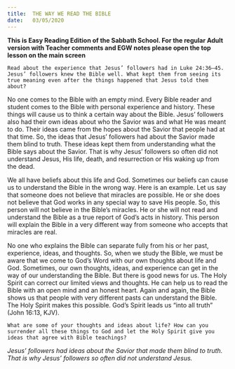 ```yaml
---
title:  THE WAY WE READ THE BIBLE
date:   03/05/2020
---
```


**This is Easy Reading Edition of the Sabbath School. For the regular Adult version with Teacher comments and EGW notes please open the top lesson on the main screen** 

`Read about the experience that Jesus’ followers had in Luke 24:36–45. Jesus’ followers knew the Bible well. What kept them from seeing its true meaning even after the things happened that Jesus told them about?`

No one comes to the Bible with an empty mind. Every Bible reader and student comes to the Bible with personal experience and history. These things will cause us to think a certain way about the Bible. Jesus’ followers also had their own ideas about who the Savior was and what He was meant to do. Their ideas came from the hopes about the Savior that people had at that time. So, the ideas that Jesus’ followers had about the Savior made them blind to truth. These ideas kept them from understanding what the Bible says about the Savior. That is why Jesus’ followers so often did not understand Jesus, His life, death, and resurrection or His waking up from the dead.

We all have beliefs about this life and God. Sometimes our beliefs can cause us to understand the Bible in the wrong way. Here is an example. Let us say that someone does not believe that miracles are possible. He or she does not believe that God works in any special way to save His people. So, this person will not believe in the Bible’s miracles. He or she will not read and understand the Bible as a true report of God’s acts in history. This person will explain the Bible in a very different way from someone who accepts that miracles are real.

No one who explains the Bible can separate fully from his or her past, experience, ideas, and thoughts. So, when we study the Bible, we must be aware that we come to God’s Word with our own thoughts about life and God. Sometimes, our own thoughts, ideas, and experience can get in the way of our understanding the Bible. But there is good news for us. The Holy Spirit can correct our limited views and thoughts. He can help us to read the Bible with an open mind and an honest heart. Again and again, the Bible shows us that people with very different pasts can understand the Bible. The Holy Spirit makes this possible. God’s Spirit leads us “into all truth” (John 16:13, KJV).

`What are some of your thoughts and ideas about life? How can you surrender all these things to God and let the Holy Spirit give you ideas that agree with Bible teachings?`

_Jesus’ followers had ideas about the Savior that made them blind to truth. That is why Jesus’ followers so often did not understand Jesus._
